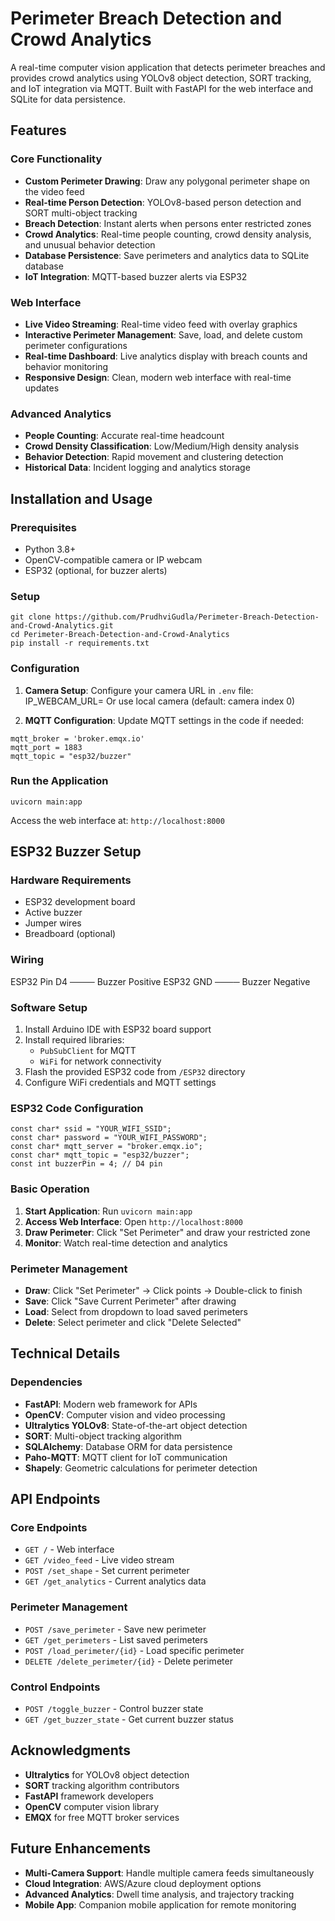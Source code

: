 # Perimeter Breach Detection and Crowd Analytics

A real-time computer vision application that detects perimeter breaches and provides crowd analytics using YOLOv8 object detection, SORT tracking, and IoT integration via MQTT. Built with FastAPI for the web interface and SQLite for data persistence.

## Features

### Core Functionality
- **Custom Perimeter Drawing**: Draw any polygonal perimeter shape on the video feed
- **Real-time Person Detection**: YOLOv8-based person detection and SORT multi-object tracking
- **Breach Detection**: Instant alerts when persons enter restricted zones
- **Crowd Analytics**: Real-time people counting, crowd density analysis, and unusual behavior detection
- **Database Persistence**: Save perimeters and analytics data to SQLite database
- **IoT Integration**: MQTT-based buzzer alerts via ESP32

### Web Interface
- **Live Video Streaming**: Real-time video feed with overlay graphics
- **Interactive Perimeter Management**: Save, load, and delete custom perimeter configurations
- **Real-time Dashboard**: Live analytics display with breach counts and behavior monitoring
- **Responsive Design**: Clean, modern web interface with real-time updates

### Advanced Analytics
- **People Counting**: Accurate real-time headcount
- **Crowd Density Classification**: Low/Medium/High density analysis  
- **Behavior Detection**: Rapid movement and clustering detection
- **Historical Data**: Incident logging and analytics storage


## Installation and Usage

### Prerequisites
- Python 3.8+
- OpenCV-compatible camera or IP webcam
- ESP32 (optional, for buzzer alerts)

### Setup
```
git clone https://github.com/PrudhviGudla/Perimeter-Breach-Detection-and-Crowd-Analytics.git
cd Perimeter-Breach-Detection-and-Crowd-Analytics
pip install -r requirements.txt
```

### Configuration
1. **Camera Setup**: Configure your camera URL in `.env` file:
IP_WEBCAM_URL=<url>
Or use local camera (default: camera index 0)

2. **MQTT Configuration**: Update MQTT settings in the code if needed:
```
mqtt_broker = 'broker.emqx.io'
mqtt_port = 1883
mqtt_topic = "esp32/buzzer"
```

### Run the Application
```
uvicorn main:app
```

Access the web interface at: `http://localhost:8000`

## ESP32 Buzzer Setup

### Hardware Requirements
- ESP32 development board
- Active buzzer
- Jumper wires
- Breadboard (optional)

### Wiring
ESP32 Pin D4 ──── Buzzer Positive
ESP32 GND ──── Buzzer Negative

### Software Setup
1. Install Arduino IDE with ESP32 board support
2. Install required libraries:
   - `PubSubClient` for MQTT
   - `WiFi` for network connectivity
3. Flash the provided ESP32 code from `/ESP32` directory
4. Configure WiFi credentials and MQTT settings

### ESP32 Code Configuration
```
const char* ssid = "YOUR_WIFI_SSID";
const char* password = "YOUR_WIFI_PASSWORD";
const char* mqtt_server = "broker.emqx.io";
const char* mqtt_topic = "esp32/buzzer";
const int buzzerPin = 4; // D4 pin
```

### Basic Operation
1. **Start Application**: Run `uvicorn main:app`
2. **Access Web Interface**: Open `http://localhost:8000`
3. **Draw Perimeter**: Click "Set Perimeter" and draw your restricted zone
4. **Monitor**: Watch real-time detection and analytics

### Perimeter Management
- **Draw**: Click "Set Perimeter" → Click points → Double-click to finish
- **Save**: Click "Save Current Perimeter" after drawing
- **Load**: Select from dropdown to load saved perimeters
- **Delete**: Select perimeter and click "Delete Selected"

## Technical Details

### Dependencies
- **FastAPI**: Modern web framework for APIs
- **OpenCV**: Computer vision and video processing
- **Ultralytics YOLOv8**: State-of-the-art object detection
- **SORT**: Multi-object tracking algorithm
- **SQLAlchemy**: Database ORM for data persistence
- **Paho-MQTT**: MQTT client for IoT communication
- **Shapely**: Geometric calculations for perimeter detection

##  API Endpoints

### Core Endpoints
- `GET /` - Web interface
- `GET /video_feed` - Live video stream
- `POST /set_shape` - Set current perimeter
- `GET /get_analytics` - Current analytics data

### Perimeter Management
- `POST /save_perimeter` - Save new perimeter
- `GET /get_perimeters` - List saved perimeters  
- `POST /load_perimeter/{id}` - Load specific perimeter
- `DELETE /delete_perimeter/{id}` - Delete perimeter

### Control Endpoints
- `POST /toggle_buzzer` - Control buzzer state
- `GET /get_buzzer_state` - Get current buzzer status

## Acknowledgments

- **Ultralytics** for YOLOv8 object detection
- **SORT** tracking algorithm contributors
- **FastAPI** framework developers
- **OpenCV** computer vision library
- **EMQX** for free MQTT broker services


## Future Enhancements
- **Multi-Camera Support**: Handle multiple camera feeds simultaneously
- **Cloud Integration**: AWS/Azure cloud deployment options
- **Advanced Analytics**: Dwell time analysis, and trajectory tracking
- **Mobile App**: Companion mobile application for remote monitoring

